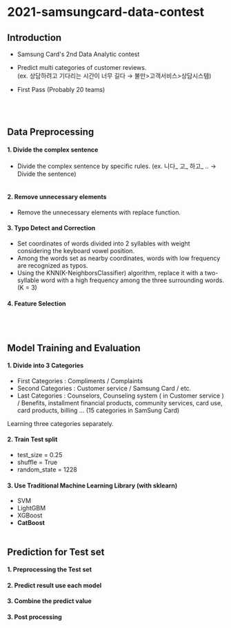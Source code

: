 # 2021-samsungcard-data-contest


## Introduction 

- Samsung Card's 2nd Data Analytic  contest 

- Predict multi categories of customer reviews.<br>
  (ex. 상담하려고 기다리는 시간이 너무 길다 → 불만>고객서비스>상담시스템)

- First Pass (Probably 20 teams)

  <br><br>



## Data Preprocessing

#### 1. Divide the complex sentence

- Divide the complex sentence by specific rules.
  (ex. 니다_ 고_ 하고_  .. →  Divide the sentence)<br><br>

#### 2. Remove unnecessary elements

- Remove the unnecessary elements with replace function.

#### 3. Typo Detect and Correction

- Set coordinates of words divided into 2 syllables with weight considering the keyboard vowel position.
- Among the words set as nearby coordinates, words with low frequency are recognized as typos.
- Using the KNN(K-NeighborsClassifier) algorithm, replace it with a two-syllable word with a high frequency among the three surrounding words. (K = 3)

#### 4. Feature Selection

<br><br>

## Model Training and Evaluation

#### 1. Divide into 3 Categories

- First Categories : Compliments / Complaints 
- Second Categories : Customer service / Samsung Card / etc.
- Last Categories : 
  Counselors, Counseling system ( in Customer service ) 
  / Benefits, installment financial products, community services, card use, card products, billing ... (15 categories in SamSung Card)

Learning three categories separately.

#### 2. Train Test split

- test_size = 0.25
- shuffle = True
- random_state = 1228

#### 3. Use Traditional Machine Learning Library (with sklearn)  

- SVM
- LightGBM
- XGBoost
- **CatBoost**<br><br>



## Prediction for Test set

#### 1. Preprocessing the Test set

#### 2. Predict result use each model

#### 3. Combine the predict value

#### 3. Post processing <br><br>
